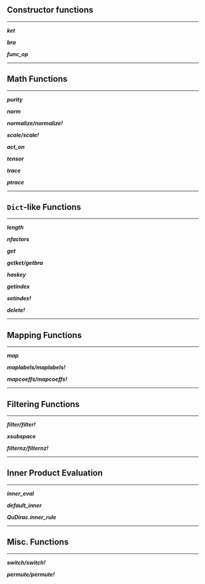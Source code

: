 ## Constructor functions
---

_**ket**_

_**bra**_

_**func_op**_

---
## Math Functions
---

_**purity**_

_**norm**_

_**normalize/normalize!**_

_**scale/scale!**_

_**act_on**_

_**tensor**_

_**trace**_

_**ptrace**_

---
## `Dict`-like Functions
---

_**length**_

_**nfactors**_

_**get**_

_**getket/getbra**_

_**haskey**_

_**getindex**_

_**setindex!**_

_**delete!**_

---
## Mapping Functions
---

_**map**_

_**maplabels/maplabels!**_

_**mapcoeffs/mapcoeffs!**_

---
## Filtering Functions
---

_**filter/filter!**_

_**xsubspace**_

_**filternz/filternz!**_

---
## Inner Product Evaluation
---

_**inner_eval**_

_**default_inner**_

_**QuDirac.inner_rule**_

---
## Misc. Functions
---

_**switch/switch!**_

_**permute/permute!**_


